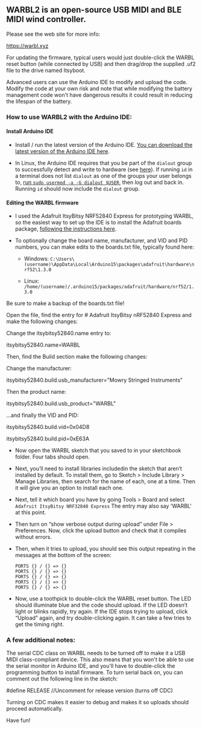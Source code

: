 ## WARBL2 is an open-source USB MIDI and BLE MIDI wind controller.

Please see the web site for more info:

https://warbl.xyz

For updating the firmware, typical users would just double-click the WARBL reset button (while connected by USB) and then drag/drop the supplied .uf2 file to the drive named Itsyboot.
 
Advanced users can use the Arduino IDE to modify and upload the code. Modify the code at your own risk and note that while modifying the battery management code won't have dangerous results it could result in reducing the lifespan of the battery.

### How to use WARBL2 with the Arduino IDE:

#### Install Arduino IDE

* Install / run the latest version of the Arduino IDE. [You can download the latest version of the Arduino IDE here](https://www.arduino.cc/en/Main/Software).

* In Linux, the Arduino IDE requires that you be part of the `dialout` group to successfully detect and write to hardware (see [here](https://support.arduino.cc/hc/en-us/articles/4401874331410#ser_open-permission-denied)). If running `id` in a terminal does not list `dialout` as one of the groups your user belongs to, [run `sudo usermod -a -G dialout $USER`](https://support.arduino.cc/hc/en-us/articles/360016495679-Fix-port-access-on-Linux), then log out and back in. Running `id` should now include the `dialout` group.


#### Editing the WARBL firmware


*  I used the Adafruit ItsyBitsy NRF52840 Express for prototyping WARBL, so the easiest way to set up the IDE is to install the Adafruit boards package, [following the instructions here](https://learn.adafruit.com/adafruit-itsybitsy-nrf52840-express/arduino-support-setup).

* To optionally change the board name, manufacturer, and VID and PID numbers, you can make edits to the boards.txt file, typically found here:
   
   * Windows: `C:\Users\(username)\AppData\Local\Arduino15\packages\adafruit\hardware\nrf52\1.3.0` 
   
   * Linux: `/home/(username)/.arduino15/packages/adafruit/hardware/nrf52/1.3.0`

Be sure to make a backup of the boards.txt file!

 Open the file, find the entry for # Adafruit ItsyBitsy nRF52840 Express and make the following changes:

 Change the itsybitsy52840.name entry to: 
 
 itsybitsy52840.name=WARBL

 Then, find the Build section make the following changes:

Change the manufacturer:

itsybitsy52840.build.usb_manufacturer="Mowry Stringed Instruments"

Then the product name:

itsybitsy52840.build.usb_product="WARBL"

...and finally the VID and PID:

itsybitsy52840.build.vid=0x04D8

itsybitsy52840.build.pid=0xE63A


*	Now open the WARBL sketch that you saved to in your sketchbook folder. Four tabs should open. 

*	Next, you’ll need to install libraries includedin the sketch that aren’t installed by default. To install them, go to Sketch > Include Library > Manage Libraries, then search for the name of each, one at a time. Then it will give you an option to install each one.
 
 
*	Next, tell it which board you have by going Tools > Board and select `Adafruit ItsyBitsy NRF32840 Express` The entry may also say 'WARBL' at this point.


*	Then turn on “show verbose output during upload” under File > Preferences. Now, click the upload button and check that it compiles without errors. 


*	Then, when it tries to upload, you should see this output repeating in the messages at the bottom of the screen:

    ```
    PORTS {} / {} => {}   
    PORTS {} / {} => {}    
    PORTS {} / {} => {}    
    PORTS {} / {} => {}    
    PORTS {} / {} => {}
    ```



*	Now, use a toothpick to double-click the WARBL reset button. The LED should illuminate blue and the code should upload. If the LED doesn’t light or blinks rapidly, try again. If the IDE stops trying to upload, click “Upload” again, and try double-clicking again. It can take a few tries to get the timing right.



### A few additional notes:
The serial CDC class on WARBL needs to be turned off to make it a USB MIDI class-compliant device. This also means that you won't be able to use the serial monitor in Arduino IDE, and you'll have to double-click the programming button to install firmware. To turn serial back on, you can comment out the following line in the sketch:

#define RELEASE //Uncomment for release version (turns off CDC)

Turning on CDC makes it easier to debug and makes it so uploads should proceed automatically.


Have fun!
